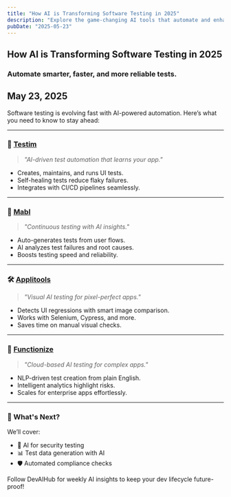 ```yaml
---
title: "How AI is Transforming Software Testing in 2025"
description: "Explore the game-changing AI tools that automate and enhance software testing workflows."
pubDate: "2025-05-23"
---
```


## How AI is Transforming Software Testing in 2025
### Automate smarter, faster, and more reliable tests.
May 23, 2025
---

Software testing is evolving fast with AI-powered automation. Here’s what you need to know to stay ahead:

---

### 🤖 [Testim](https://www.testim.io/)
> *"AI-driven test automation that learns your app."*

- Creates, maintains, and runs UI tests.
- Self-healing tests reduce flaky failures.
- Integrates with CI/CD pipelines seamlessly.

---

### 🧪 [Mabl](https://www.mabl.com/)
> *"Continuous testing with AI insights."*

- Auto-generates tests from user flows.
- AI analyzes test failures and root causes.
- Boosts testing speed and reliability.

---

### 🛠 [Applitools](https://applitools.com/)
> *"Visual AI testing for pixel-perfect apps."*

- Detects UI regressions with smart image comparison.
- Works with Selenium, Cypress, and more.
- Saves time on manual visual checks.

---

### 🧠 [Functionize](https://www.functionize.com/)
> *"Cloud-based AI testing for complex apps."*

- NLP-driven test creation from plain English.
- Intelligent analytics highlight risks.
- Scales for enterprise apps effortlessly.

---

### 🚀 What's Next?

We’ll cover:
- 🤖 AI for security testing  
- 📊 Test data generation with AI  
- 🛡️ Automated compliance checks  

Follow DevAIHub for weekly AI insights to keep your dev lifecycle future-proof!
